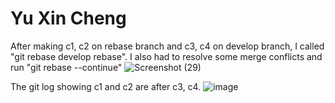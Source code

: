 # Yu Xin Cheng

After making c1, c2 on rebase branch and c3, c4 on develop branch, I called "git rebase develop rebase". I also had to resolve some merge conflicts and run "git rebase --continue"
![Screenshot (29)](https://user-images.githubusercontent.com/50343180/133674890-d97cf05f-c037-4c53-bb3f-c12a0025bf70.png)


The git log showing c1 and c2 are after c3, c4.
![image](https://user-images.githubusercontent.com/50343180/133674715-86383a9f-f892-4a72-9195-0d191455c73d.png)
